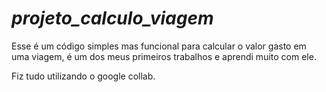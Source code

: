 # ***projeto_calculo_viagem***

Esse é um código simples mas funcional para calcular o valor gasto em uma viagem, é um dos meus primeiros trabalhos e aprendi muito com ele.

Fiz tudo utilizando o google collab.
